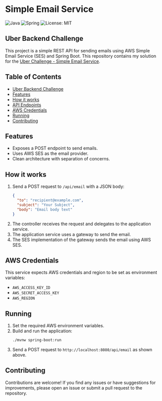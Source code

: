 # Simple Email Service
![Java](https://img.shields.io/badge/java-%23ED8B00.svg?style=for-the-badge&logo=openjdk&logoColor=white)
![Spring](https://img.shields.io/badge/spring-%236DB33F.svg?style=for-the-badge&logo=spring&logoColor=white)
![License: MIT](https://img.shields.io/badge/License-MIT-blue.svg?style=for-the-badge)

## Uber Backend Challenge
This project is a simple REST API for sending emails using AWS Simple Email Service (SES) and Spring Boot.
This repository contains my solution for the [Uber Challenge - Simple Email Service](https://github.com/uber-archive/coding-challenge-tools/blob/master/coding_challenge.md).


## Table of Contents
- [Uber Backend Challenge](#uber-backend-challenge)
- [Features](#features)
- [How it works](#how-it-works)
- [API Endpoints](#api-endpoints)
- [AWS Credentials](#aws-credentials)
- [Running](#running)
- [Contributing](#contributing)


## Features
- Exposes a POST endpoint to send emails.
- Uses AWS SES as the email provider.
- Clean architecture with separation of concerns.

## How it works
1. Send a POST request to `/api/email` with a JSON body:
    ```json
    {
      "to": "recipient@example.com",
      "subject": "Your Subject",
      "body": "Email body text"
    }
    ```
2. The controller receives the request and delegates to the application service.
3. The application service uses a gateway to send the email.
4. The SES implementation of the gateway sends the email using AWS SES.

## AWS Credentials
This service expects AWS credentials and region to be set as environment variables:

- `AWS_ACCESS_KEY_ID`
- `AWS_SECRET_ACCESS_KEY`
- `AWS_REGION`

## Running
1. Set the required AWS environment variables.
2. Build and run the application:
    ```sh
    ./mvnw spring-boot:run
    ```
3. Send a POST request to `http://localhost:8080/api/email` as shown above.

## Contributing
Contributions are welcome! If you find any issues or have suggestions for improvements, please open an issue or submit a pull request to the repository.